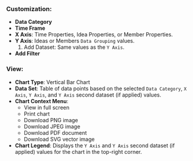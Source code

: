 ### Customization:
* **Data Category**
* **Time Frame**
* **X Axis**: Time Properties, Idea Properties, or Member Properties.
* **Y Axis**: Ideas or Members `Data Grouping` values.
  1. Add Dataset: Same values as the `Y Axis`.
* **Add Filter**

### View:
* **Chart Type**: Vertical Bar Chart
* **Data Set**: Table of data points based on the selected `Data Category`, `X Axis`, `Y Axis`, and `Y Axis` second dataset (if applied) values.
* **Chart Context Menu**: 
  - View in full screen
  - Print chart
  - Download PNG image
  - Download JPEG image
  - Download PDF document
  - Download SVG vector image
* **Chart Legend**: Displays the `Y Axis` and `Y Axis` second dataset (if applied) values for the chart in the top-right corner.
